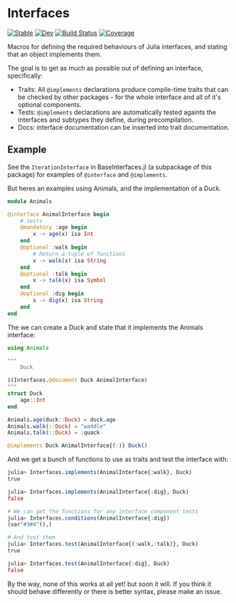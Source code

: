 # Interfaces

[![Stable](https://img.shields.io/badge/docs-stable-blue.svg)](https://rafaqz.github.io/Interfaces.jl/stable/)
[![Dev](https://img.shields.io/badge/docs-dev-blue.svg)](https://rafaqz.github.io/Interfaces.jl/dev/)
[![Build Status](https://github.com/rafaqz/Interfaces.jl/actions/workflows/CI.yml/badge.svg?branch=main)](https://github.com/rafaqz/Interfaces.jl/actions/workflows/CI.yml?query=branch%3Amain)
[![Coverage](https://codecov.io/gh/rafaqz/Interfaces.jl/branch/main/graph/badge.svg)](https://codecov.io/gh/rafaqz/Interfaces.jl)

Macros for defining the required behaviours of Julia interfaces,
and stating that an object implements them.

The goal is to get as much as possible out of defining an interface,
specifically: 

- Traits: All `@implements` declarations produce compile-time traits that can be
  checked by other packages - for the whole interface and all of it's optional
  components.
- Tests: `@implements` declarations are automatically tested againts the interfaces
  and subtypes they define, during precompilation. 
- Docs: interface documentation can be inserted into trait documentation.

## Example

See the `IterationInterface` in BaseInterfaces.jl (a subpackage of this package)
for examples of `@interface` and `@implements`.

But heres an examples using Animals, and the implementation of a Duck.

```julia
module Animals

@interface AnimalInterface begin
    # tests
    @mandatory :age begin
        x -> age(x) isa Int
    end
    @optional :walk begin
        # Return a tuple of functions
        x -> walk(x) isa String
    end
    @optional :talk begin
        x -> talk(x) isa Symbol
    end
    @optional :dig begin
        x -> dig(x) isa String
    end
end
```

The we can create a Duck and state that it implements the Animals interface:

```julia
using Animals

"""
    Duck

$(Interfaces.@document Duck AnimalInterface)
"""
struct Duck
    age::Int
end

Animals.age(duck::Duck) = duck.age
Animals.walk(::Duck) = "waddle"
Animals.talk(::Duck) = :quack

@implements Duck AnimalInterface{(:)} Duck() 
```


And we get a bunch of functions to use as traits and test the interface with:

```julia
julia> Interfaces.implements(AnimalInterface{:walk}, Duck)
true

julia> Interfaces.implements(AnimalInterface{:dig}, Duck)
false

# We can get the functions for any interface component tests
julia> Interfaces.conditions(AnimalInterface{:dig})
(var"#3#4"(),)

# And test them
julia> Interfaces.test(AnimalInterface{(:walk,:talk)}, Duck)
true

julia> Interfaces.test(AnimalInterface{:dig}, Duck)
false
```

By the way, none of this works at all yet! but soon it will. 
If you think it should behave differently or there is better syntax,
please make an issue.
